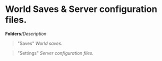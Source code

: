 # World Saves & Server configuration files.
**Folders**/*Description*
> "Saves" *World saves.*


> "Settings" *Server configuration files.*
